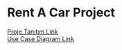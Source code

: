 # Rent A Car Project
[Proje Tanıtım Link](https://github.com/Iskenderun-Technical-University/ymg-donem-projesi-182523059/blob/main/RentACarProjeTan%C4%B1t%C4%B1m.pdf)  
[Use Case Diagram Link](https://github.com/Iskenderun-Technical-University/ymg-donem-projesi-182523059/blob/main/Use%20Case%20Diagram.jpg)
